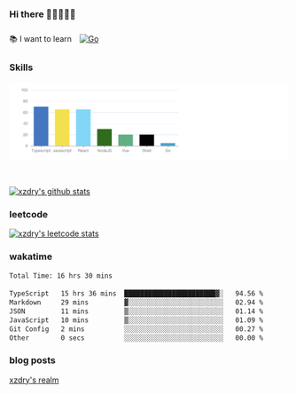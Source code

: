 ### Hi there 👋👋👋👋👋

 :books: I want to learn <a href="https://go.dev/" target="_blank"><img style="margin: 10px" src="https://profilinator.rishav.dev/skills-assets/go-original.svg" alt="Go" height="50" /></a>  

### Skills
![](img/2022-09-05-22-04-20.png)

<br />

[![xzdry's github stats](https://github-readme-stats.vercel.app/api?username=xzdry&count_private=true&show_icons=true&theme=vue)](https://github.com/xzdry)

### leetcode
[![xzdry's leetcode stats](https://leetcard.jacoblin.cool/xzdry-2?theme=light&font=Anek%20Kannada&site=cn)](https://leetcode.cn/u/xzdry-2/)

### wakatime
<!--START_SECTION:waka-->

```text
Total Time: 16 hrs 30 mins

TypeScript   15 hrs 36 mins  ███████████████████████▓░   94.56 %
Markdown     29 mins         ▓░░░░░░░░░░░░░░░░░░░░░░░░   02.94 %
JSON         11 mins         ▒░░░░░░░░░░░░░░░░░░░░░░░░   01.14 %
JavaScript   10 mins         ▒░░░░░░░░░░░░░░░░░░░░░░░░   01.09 %
Git Config   2 mins          ░░░░░░░░░░░░░░░░░░░░░░░░░   00.27 %
Other        0 secs          ░░░░░░░░░░░░░░░░░░░░░░░░░   00.00 %
```

<!--END_SECTION:waka-->

### blog posts
[xzdry's realm](https://www.justdry.net/)
